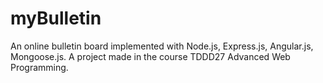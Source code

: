 myBulletin
==========
An online bulletin board implemented with Node.js, Express.js, Angular.js, Mongoose.js.
A project made in the course TDDD27 Advanced Web Programming. 